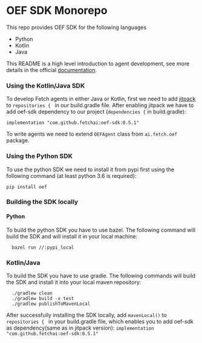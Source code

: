 # OEF SDK Monorepo

This repo provides OEF SDK for the following languages
* Python
* Kotlin
* Java


This README is a high level introduction to agent development, see more details in the official [documentation](https://docs.fetch.ai/oef/).



### Using the Kotlin/Java SDK

   To develop Fetch agents in either Java or Kotlin, first we need to add [jitpack](https://jitpack.io/) to `repositories { ` in our 
   build.gradle file. After enabling jitpack we have to add oef-sdk dependency to our project (`dependencies {` in build.gradle):
   
    implementation "com.github.fetchai:oef-sdk:0.5.1"

To write agents we need to extend `OEFAgent` class from `ai.fetch.oef` package.


### Using the Python SDK

To use the python SDK we need to install it from pypi first using the following command (at least python 3.6 is required):

    pip install oef
    
 

### Building the SDK locally

#### Python
  To build the python SDK you have to use bazel. The following command will build the SDK and will install it in your local machine:
  ```
	bazel run //:pypi_local
  ```

### Kotlin/Java
  To build the SDK you have to use gradle. The following commands will build the SDK and install it into your local maven repository:
  ```
	./gradlew clean
	./gradlew build -x test
	./gradlew publishToMavenLocal
  ```
  After successfully installing the SDK locally, add `mavenLocal()` to `repositories { ` in your build.gradle file, which
  enables you to add oef-sdk as dependency(same as in jitpack version): `implementation "com.github.fetchai:oef-sdk:0.5.1"`
